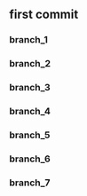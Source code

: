 ## first commit

### branch_1

### branch_2

### branch_3

### branch_4

### branch_5

### branch_6

### branch_7
